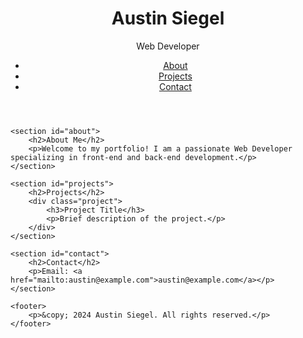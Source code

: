 <!DOCTYPE html>
<html lang="en">
<head>
    <meta charset="UTF-8">
    <meta name="viewport" content="width=device-width, initial-scale=1.0">
    <title>Austin Siegel | Web Developer Portfolio</title>
    <link rel="stylesheet" href="styles.css">
</head>
<body>
    <header>
        <h1>Austin Siegel</h1>
        <p>Web Developer</p>
        <nav>
            <ul>
                <li><a href="#about">About</a></li>
                <li><a href="#projects">Projects</a></li>
                <li><a href="#contact">Contact</a></li>
            </ul>
        </nav>
    </header>
    
    <section id="about">
        <h2>About Me</h2>
        <p>Welcome to my portfolio! I am a passionate Web Developer specializing in front-end and back-end development.</p>
    </section>
    
    <section id="projects">
        <h2>Projects</h2>
        <div class="project">
            <h3>Project Title</h3>
            <p>Brief description of the project.</p>
        </div>
    </section>
    
    <section id="contact">
        <h2>Contact</h2>
        <p>Email: <a href="mailto:austin@example.com">austin@example.com</a></p>
    </section>
    
    <footer>
        <p>&copy; 2024 Austin Siegel. All rights reserved.</p>
    </footer>
</body>
</html>
